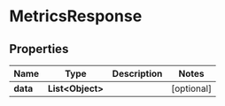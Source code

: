 

# MetricsResponse

## Properties

Name | Type | Description | Notes
------------ | ------------- | ------------- | -------------
**data** | **List&lt;Object&gt;** |  |  [optional]




